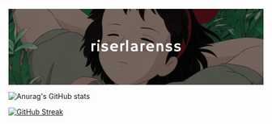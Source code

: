 <p align="center">

<img src="https://github.com/rcarmen-btc/rcarmen-btc/blob/main/riserlarenss%20(1).gif" alt="Databay showcase gif" title="Databay showcase gif" width="800"  align="middle"/>


![Anurag's GitHub stats](https://github-readme-stats.vercel.app/api?username=rcarmen-btc&theme=blueberry&show_icons=true)



[![GitHub Streak](http://github-readme-streak-stats.herokuapp.com?user=rcarmen-btc&theme=github-dark&date_format=M%20j%5B%2C%20Y%5D)](https://git.io/streak-stats)
</p>
